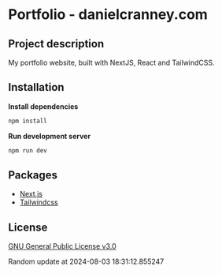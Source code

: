 
# Portfolio - danielcranney.com
## Project description
My portfolio website, built with NextJS, React and TailwindCSS.


## Installation

**Install dependencies**
```bash
npm install
```

**Run development server**
```bash
npm run dev
```

## Packages

- [Next.js](https://nextjs.org/docs)
- [Tailwindcss](https://tailwindcss.com/docs)

## License
[GNU General Public License v3.0](https://choosealicense.com/licenses/gpl-3.0/)

Random update at 2024-08-03 18:31:12.855247